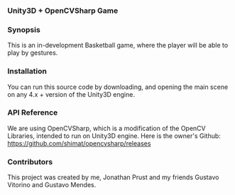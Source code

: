 ### Unity3D + OpenCVSharp Game ####

### Synopsis ####
This is an in-development Basketball game, where the player will be able to play by gestures.

### Installation ###
You can run this source code by downloading, and opening the main scene on any 4.x + version of the Unity3D engine.

### API Reference ###
We are using OpenCVSharp, which is a modification of the OpenCV Libraries, intended to run on Unity3D engine.
Here is the owner's Github: https://github.com/shimat/opencvsharp/releases

### Contributors ###
This project was created by me, Jonathan Prust and my friends Gustavo Vitorino and Gustavo Mendes.




